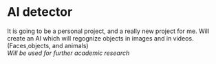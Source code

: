 # AI detector
It is going to be a personal project, and a really new project for me.
Will create an AI which will regognize objects in images and in videos. (Faces,objects, and animals) <br>
<i>Will be used for further academic research</i> 
